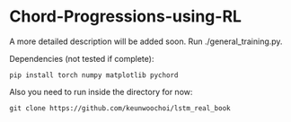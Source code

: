 # Chord-Progressions-using-RL

A more detailed description will be added soon. Run ./general_training.py.

Dependencies (not tested if complete):

    pip install torch numpy matplotlib pychord

Also you need to run inside the directory for now:

    git clone https://github.com/keunwoochoi/lstm_real_book
